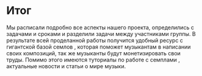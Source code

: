 # Итог

Мы расписали подробно все аспекты нашего проекта, определились с задачами и сроками и разделили задачи между участниками группы. В результате всей проделанной работы получится удобный ресурс с гигантской базой семлов , которая поможет музыкантам в написании своих композиций, так же музыканты будут монетизировать свои труды. Помимо этого имеются туториалы по работе с семплами , актуальные новости и статьи о мире музыки.
